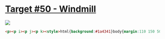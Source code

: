 # [Target #50 - Windmill](https://cssbattle.dev/play/50)

![](https://cssbattle.dev/targets/50.png)

```HTML
<p><p i><p j><p k><style>html{background:#1a4341}body{margin:110 150 50;background:linear-gradient(#f3ac3c 40%,#998235 1q);border-radius:20px}p{position:fixed;border-radius:10px;height:20;width:150;background:#f3ac3c;top:34;left:150}[i]{width:50;top:74;left:175;border-radius:10px 10px 0 0}[j]{width:20;height:38;top:44;left:190;box-shadow:90px -8px 0 0#f3ac3c}[k]{width:20;background:#998235;color:998235;top:84;left:280;box-shadow:0 30px,-115px 55px 0 15px,-65px 55px 0 15px#f3ac3c
```